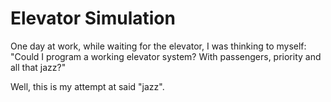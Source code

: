 # Elevator Simulation

One day at work, while waiting for the elevator, I was thinking to myself: "Could I program a working elevator system? With passengers, priority and all that jazz?"

Well, this is my attempt at said "jazz".
